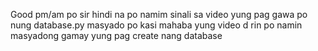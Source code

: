Good pm/am po sir hindi na po namim sinali sa video yung pag gawa po nung database.py masyado po kasi mahaba yung video d rin po namin masyadong gamay yung pag create nang database
